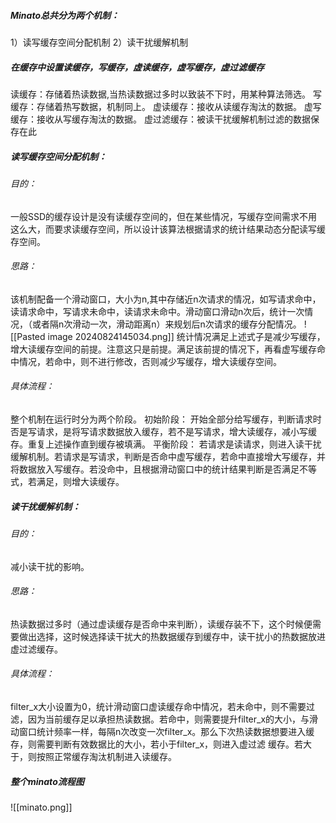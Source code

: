 ##### Minato总共分为两个机制：
1）读写缓存空间分配机制
2）读干扰缓解机制

##### 在缓存中设置读缓存，写缓存，虚读缓存，虚写缓存，虚过滤缓存
 读缓存：存储着热读数据,当热读数据过多时以致装不下时，用某种算法筛选。
写缓存：存储着热写数据，机制同上。
虚读缓存：接收从读缓存淘汰的数据。
虚写缓存：接收从写缓存淘汰的数据。
虚过滤缓存：被读干扰缓解机制过滤的数据保存在此

##### 读写缓存空间分配机制：
###### 目的：
一般SSD的缓存设计是没有读缓存空间的，但在某些情况，写缓存空间需求不用这么大，而要求读缓存空间，所以设计该算法根据请求的统计结果动态分配读写缓存空间。
###### 思路：
该机制配备一个滑动窗口，大小为n,其中存储近n次请求的情况，如写请求命中，读请求命中，写请求未命中，读请求未命中。滑动窗口滑动n次后，统计一次情况，（或者隔n次滑动一次，滑动距离n）来规划后n次请求的缓存分配情况。
![[Pasted image 20240824145034.png]]
统计情况满足上述式子是减少写缓存，增大读缓存空间的前提。注意这只是前提。满足该前提的情况下，再看虚写缓存命中情况，若命中，则不进行修改，否则减少写缓存，增大读缓存空间。
###### 具体流程：
整个机制在运行时分为两个阶段。
初始阶段：
开始全部分给写缓存，判断请求时否是写请求，是将写请求数据放入缓存，若不是写请求，增大读缓存，减小写缓存。重复上述操作直到缓存被填满。
平衡阶段：
若请求是读请求，则进入读干扰缓解机制。若请求是写请求，判断是否命中虚写缓存，若命中直接增大写缓存，并将数据放入写缓存。若没命中，且根据滑动窗口中的统计结果判断是否满足不等式，若满足，则增大读缓存。
##### 读干扰缓解机制：
###### 目的：
减小读干扰的影响。
###### 思路：
热读数据过多时（通过虚读缓存是否命中来判断），读缓存装不下，这个时候便需要做出选择，这时候选择读干扰大的热数据缓存到缓存中，读干扰小的热数据放进虚过滤缓存。
###### 具体流程：
filter_x大小设置为0，统计滑动窗口虚读缓存命中情况，若未命中，则不需要过滤，因为当前缓存足以承担热读数据。若命中，则需要提升filter_x的大小，与滑动窗口统计频率一样，每隔n次改变一次filter_x。那么下次热读数据想要进入缓存，则需要判断有效数据比的大小，若小于filter_x，则进入虚过滤 缓存。若大于，则按照正常缓存淘汰机制进入读缓存。


##### 整个minato流程图
![[minato.png]]